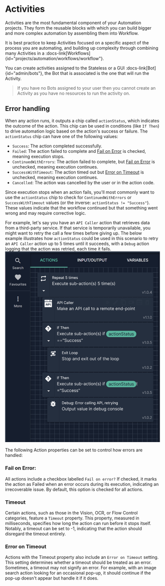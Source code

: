 # Activities 

Activities are the most fundamental component of your Automation projects. They form the reusable blocks with which you can build bigger and more complex automation by assembling them into Workflow. 

It is best practice to keep Activities focused on a specific aspect of the process you are automating, and building up complexity through combining many Activities in a :docs-link[Workflows]{id="projects/automation/workflows/workflow"}.

You can create activities assigned to the Stateless or a GUI :docs-link[Bot]{id="admin/bots"}, the Bot that is associated is the one that will run the Activity. 

> If you have no Bots assigned to your user then you cannot create an Activity as you have no resources to run the activity on.

## Error handling

When any action runs, it outputs a chip called `actionStatus`, which indicates the outcome of the action. This chip can be used in conditions (like `If Then`) to drive automation logic based on the action's success or failure.
The `actionStatus` chip can have one of the following values:
- `Success`: The action completed successfully.
- `Failed`: The action failed to complete and [Fail on Error](#fail-on-error) is checked, meaning execution stops.
- `ContinuedWithErrors`: The action failed to complete, but [Fail on Error](#fail-on-error) is unchecked, meaning execution continues.
- `SuccessWithTimeout`: The action timed out but [Error on Timeout](#error-on-timeout) is unchecked, meaning execution continues.
- `Cancelled`: The action was cancelled by the user or in the action code.

Since execution stops when an action fails, you'll most commonly want to use the `actionStatus` chip to check for `ContinuedWithErrors` or `SuccessWithTimeout` values (or the inverse: `actionStatus != "Success"`). These values indicate that the workflow continued but that something went wrong and may require corrective logic.

For example, let's say you have an `API Caller` action that retrieves data from a third-party service. If that service is temporarily unavailable, you might want to retry the call a few times before giving up.
The below example illustrates how `actionStatus` could be used in this scenario to retry an `API Caller` action up to 5 times until it succeeds, with a `Debug` action logging that the action was retried, each time it fails.
![Action Status Usage Example](/src/assets/action_status_usage_example.png)

The following Action properties can be set to control how errors are handled:

### Fail on Error: 
All actions include a checkbox labelled `Fail on error?` If checked, it marks the action as Failed when an error occurs during its execution, indicating an irrecoverable issue. By default, this option is checked for all actions.

### Timeout
Certain actions, such as those in the Vision, OCR, or Flow Control categories, feature a `Timeout` property. This property, measured in milliseconds, specifies how long the action can run before it stops itself. Notably, a timeout can be set to -1, indicating that the action should disregard the timeout entirely.

### Error on Timeout
Actions with the Timeout property also include an `Error on Timeout` setting. This setting determines whether a timeout should be treated as an error. Sometimes, a timeout may not signify an error. For example, with an image search action looking for an occasional pop-up, it should continue if the pop-up doesn't appear but handle it if it does.

